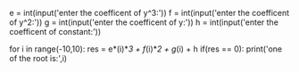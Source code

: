 e = int(input('enter the coefficent of y^3:'))
f = int(input('enter the coefficent of y^2:'))
g = int(input('enter the coefficent of y:'))
h = int(input('enter the coefficent of constant:'))

for i in range(-10,10):
    res = e*(i)**3 + f*(i)**2 + g*(i) + h
    if(res == 0):
        print('one of the root is:',i)
